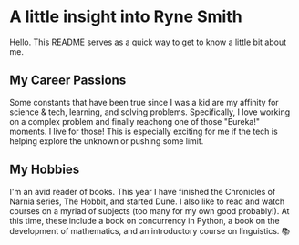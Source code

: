 # A little insight into Ryne Smith
Hello. This README serves as a quick way to get to know a little bit about me.

## My Career Passions
Some constants that have been true since I was a kid are my affinity for science & tech, learning, and solving problems. Specifically, I love working on a complex problem and finally reachong one of those "Eureka!" moments. I live for those! This is especially exciting for me if the tech is helping explore the unknown or pushing some limit.

## My Hobbies
I'm an avid reader of books. This year I have finished the Chronicles of Narnia series, The Hobbit, and started Dune. I also like to read and watch courses on a myriad of subjects (too many for my own good probably!). At this time, these include a book on concurrency in Python, a book on the development of mathematics, and an introductory course on linguistics. :books:
